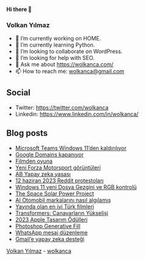#### Hi there 👋

### Volkan Yılmaz

- 🔭 I’m currently working on HOME.
- 🌱 I’m currently learning Python.
- 👯 I’m looking to collaborate on WordPress.
- 🤔 I’m looking for help with SEO.
- 💬 Ask me about https://wolkanca.com/
- 📫 How to reach me: wolkanca@gmail.com

## Social
- Twitter: https://twitter.com/wolkanca
- Linkedin: https://www.linkedin.com/in/wolkanca/



## Blog posts
<!-- BLOG-POST-LIST:START -->
- [Microsoft Teams Windows 11’den kaldırılıyor](https://wolkanca.com/microsoft-teams-windows-11den-kaldiriliyor/)
- [Google Domains kapanıyor](https://wolkanca.com/google-domains-kapaniyor/)
- [Filmden oyuna](https://wolkanca.com/filmden-oyuna/)
- [Yeni Forza Motorsport görüntüleri](https://wolkanca.com/yeni-forza-motorsport-goruntuleri/)
- [AB Yapay zeka yasası](https://wolkanca.com/ab-yapay-zeka-yasasi/)
- [12 haziran 2023 Reddit protestoları](https://wolkanca.com/12-haziran-2023-reddit-protestolari/)
- [Windows 11 yeni Dosya Gezgini ve RGB kontrolü](https://wolkanca.com/windows-11-yeni-dosya-gezgini-ve-rgb-kontrolu/)
- [The Space Solar Power Project](https://wolkanca.com/the-space-solar-power-project/)
- [AI Otomobil markalarını nasıl algılamış](https://wolkanca.com/ai-otomobil-markalarini-nasil-algilamis/)
- [Yayında olan en iyi Türk filmleri](https://wolkanca.com/yayinda-olan-en-iyi-turk-filmleri/)
- [Transformers: Canavarların Yükselişi](https://wolkanca.com/transformers-canavarlarin-yukselisi/)
- [2023 Apple Tasarım Ödülleri](https://wolkanca.com/2023-apple-tasarim-odulleri/)
- [Photoshop Generative Fill](https://wolkanca.com/photoshop-generative-fill/)
- [WhatsApp mesaj düzenleme](https://wolkanca.com/whatsapp-mesaj-duzenleme/)
- [Gmail’e yapay zeka desteği](https://wolkanca.com/gmaile-yapay-zeka-destegi/)
<!-- BLOG-POST-LIST:END -->


[Volkan Yılmaz](https://volkanyilmaz.com.tr/) - [wolkanca](https://wolkanca.com/)
